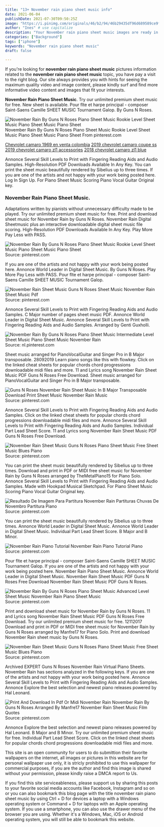 ```yaml
---
title: "13+ November rain piano sheet music info"
date: 2021-06-04
publishDate: 2021-07-30T09:50:25Z
image: "https://i.pinimg.com/originals/46/b2/94/46b29435df96d689589ce9f141b135cc.png"
author: "Ines" # use capitalize
description: "Your November rain piano sheet music images are ready in this website. November rain piano sheet music are a topic that is being searched for and liked by netizens today. You can Download the November rain piano sheet music files here. Download all free photos."
categories: ["Background"]
tags: ["iphone"]
keywords: "November rain piano sheet music"
draft: false

---
```


If you're looking for **november rain piano sheet music** pictures information related to the **november rain piano sheet music** topic, you have pay a visit to the right  blog.  Our site always  provides you with  hints  for seeing  the maximum  quality video and image  content, please kindly surf and find more informative video content and images  that fit your interests.

**November Rain Piano Sheet Music**. Try our unlimited premium sheet music for free. New sheet is available. Pour flte et harpe principal - composer Saint-Saens Camille SHEET MUSIC Tournament Galop. By Guns N Roses.

![November Rain By Guns N Roses Piano Sheet Music Rookie Level Sheet Music Piano Sheet Music Piano Sheet](https://i.pinimg.com/736x/f7/ed/49/f7ed49f2eb6b609cf3f95b46ec69db94.jpg "November Rain By Guns N Roses Piano Sheet Music Rookie Level Sheet Music Piano Sheet Music Piano Sheet")
November Rain By Guns N Roses Piano Sheet Music Rookie Level Sheet Music Piano Sheet Music Piano Sheet From pinterest.com

[Chevrolet camaro 1969 en venta colombia](/chevrolet-camaro-1969-en-venta-colombia/)
[2019 chevrolet camaro coupe ss](/2019-chevrolet-camaro-coupe-ss/)
[2019 chevrolet camaro zl1 accessories](/2019-chevrolet-camaro-zl1-accessories/)
[2018 chevrolet camaro zl1 blue](/2018-chevrolet-camaro-zl1-blue/)

Annonce Several Skill Levels to Print with Fingering Reading Aids and Audio Samples. High-Resolution PDF Downloads Available In Any Key. You can print the sheet music beautifully rendered by Sibelius up to three times. If you are one of the artists and not happy with your work being posted here. Log In Sign Up. For Piano Sheet Music Scoring Piano Vocal Guitar Original key.

### November Rain Piano Sheet Music.

Adaptations written by pianists without unnecessary difficulty made to be played. Try our unlimited premium sheet music for free. Print and download sheet music for November Rain by Guns N Roses. November Rain Digital Sheetmusic plus an interactive downloadable digital sheet music file scoring. High-Resolution PDF Downloads Available In Any Key. Play More Pay Less with PASS.


![November Rain By Guns N Roses Piano Sheet Music Rookie Level Sheet Music Piano Sheet Music Piano Sheet](https://i.pinimg.com/736x/f7/ed/49/f7ed49f2eb6b609cf3f95b46ec69db94.jpg "November Rain By Guns N Roses Piano Sheet Music Rookie Level Sheet Music Piano Sheet Music Piano Sheet")
Source: pinterest.com

If you are one of the artists and not happy with your work being posted here. Annonce World Leader in Digital Sheet Music. By Guns N Roses. Play More Pay Less with PASS. Pour flte et harpe principal - composer Saint-Saens Camille SHEET MUSIC Tournament Galop.

![November Rain Sheet Music Guns N Roses Sheet Music November Rain Sheet Music Pdf](https://i.pinimg.com/originals/cd/31/e3/cd31e37ef71f0945cd6a964fc1db28a5.png "November Rain Sheet Music Guns N Roses Sheet Music November Rain Sheet Music Pdf")
Source: pinterest.com

Annonce Several Skill Levels to Print with Fingering Reading Aids and Audio Samples. C Major number of pages sheet music PDF. Annonce World Leader in Digital Sheet Music. Annonce Several Skill Levels to Print with Fingering Reading Aids and Audio Samples. Arranged by Genti Guxholli.

![November Rain By Guns N Roses Piano Sheet Music Intermediate Level Sheet Music Piano Sheet Music November Rain](https://i.pinimg.com/736x/89/a4/c7/89a4c715b356a5d1a07f1300446eb572.jpg "November Rain By Guns N Roses Piano Sheet Music Intermediate Level Sheet Music Piano Sheet Music November Rain")
Source: nl.pinterest.com

Sheet music arranged for PianoVocalGuitar and Singer Pro in B Major transposable. 28092019 Learn piano songs like this with flowkey. Click on the linked cheat sheets for popular chords chord progressions downloadable midi files and more. 11 and Lyrics song November Rain Sheet Music PDF Guns N Roses Free Download. Sheet music arranged for PianoVocalGuitar and Singer Pro in B Major transposable.

![Guns N Roses November Rain Sheet Music In B Major Transposable Download Print Sheet Music November Rain Music](https://i.pinimg.com/originals/eb/ba/38/ebba3871a7fc0e909b39bf324a3d4131.gif "Guns N Roses November Rain Sheet Music In B Major Transposable Download Print Sheet Music November Rain Music")
Source: pinterest.com

Annonce Several Skill Levels to Print with Fingering Reading Aids and Audio Samples. Click on the linked cheat sheets for popular chords chord progressions downloadable midi files and more. Annonce Several Skill Levels to Print with Fingering Reading Aids and Audio Samples. Individual Part Lead Sheet Score. 11 and Lyrics song November Rain Sheet Music PDF Guns N Roses Free Download.

![November Rain Sheet Music Guns N Roses Piano Sheet Music Free Sheet Music Blues Piano](https://i.pinimg.com/originals/84/13/e4/8413e4e7cf6815e4cca185461a271dbb.jpg "November Rain Sheet Music Guns N Roses Piano Sheet Music Free Sheet Music Blues Piano")
Source: pinterest.com

You can print the sheet music beautifully rendered by Sibelius up to three times. Download and print in PDF or MIDI free sheet music for November Rain by Guns N Roses arranged by TheMetalPiano15 for Piano Solo. Annonce Several Skill Levels to Print with Fingering Reading Aids and Audio Samples. Made with Hookpad Musical Sketchpad. For Piano Sheet Music Scoring Piano Vocal Guitar Original key.

![Resultado De Imagem Para Partitura November Rain Partituras Chuvas De Novembro Partitura Piano](https://i.pinimg.com/736x/a5/64/c2/a564c2fbea704d71e4cfe7a3fa1769fc.jpg "Resultado De Imagem Para Partitura November Rain Partituras Chuvas De Novembro Partitura Piano")
Source: pinterest.com

You can print the sheet music beautifully rendered by Sibelius up to three times. Annonce World Leader in Digital Sheet Music. Annonce World Leader in Digital Sheet Music. Individual Part Lead Sheet Score. B Major and B Minor.

![November Rain Piano Tutorial November Rain Piano Tutorial Piano](https://i.pinimg.com/originals/29/d9/fa/29d9fa18de20626ef3ad55a869bd21f8.png "November Rain Piano Tutorial November Rain Piano Tutorial Piano")
Source: pinterest.com

Pour flte et harpe principal - composer Saint-Saens Camille SHEET MUSIC Tournament Galop. If you are one of the artists and not happy with your work being posted here. November Rain Piano Sheet Music. Annonce World Leader in Digital Sheet Music. November Rain Sheet Music PDF Guns N Roses Free Download November Rain Sheet Music PDF Guns N Roses.

![November Rain By Guns N Roses Piano Sheet Music Advanced Level Sheet Music November Rain Piano Sheet Music](https://i.pinimg.com/736x/05/a8/b6/05a8b6f81c6ce7fd1ab201d34515c1e6.jpg "November Rain By Guns N Roses Piano Sheet Music Advanced Level Sheet Music November Rain Piano Sheet Music")
Source: pinterest.com

Print and download sheet music for November Rain by Guns N Roses. 11 and Lyrics song November Rain Sheet Music PDF Guns N Roses Free Download. Try our unlimited premium sheet music for free. 12112017 Download and print in PDF or MIDI free sheet music for November Rain by Guns N Roses arranged by Manfre17 for Piano Solo. Print and download November Rain sheet music by Guns N Roses.

![November Rain Sheet Music Guns N Roses Piano Sheet Music Free Sheet Music Blues Piano](https://i.pinimg.com/originals/35/b7/fe/35b7fec9c968d0745e56a327a598f2fe.jpg "November Rain Sheet Music Guns N Roses Piano Sheet Music Free Sheet Music Blues Piano")
Source: pinterest.com

Archived EXPERT Guns N Roses November Rain Virtual Piano Sheets. November Rain has sections analyzed in the following keys. If you are one of the artists and not happy with your work being posted here. Annonce Several Skill Levels to Print with Fingering Reading Aids and Audio Samples. Annonce Explore the best selection and newest piano releases powered by Hal Leonard.

![Print And Download In Pdf Or Midi November Rain November Rain By Guns N Roses Arranged By Manfre17 November Rain Sheet Music Film Quotes](https://i.pinimg.com/originals/46/b2/94/46b29435df96d689589ce9f141b135cc.png "Print And Download In Pdf Or Midi November Rain November Rain By Guns N Roses Arranged By Manfre17 November Rain Sheet Music Film Quotes")
Source: pinterest.com

Annonce Explore the best selection and newest piano releases powered by Hal Leonard. B Major and B Minor. Try our unlimited premium sheet music for free. Individual Part Lead Sheet Score. Click on the linked cheat sheets for popular chords chord progressions downloadable midi files and more.

This site is an open community for users to do submittion their favorite wallpapers on the internet, all images or pictures in this website are for personal wallpaper use only, it is stricly prohibited to use this wallpaper for commercial purposes, if you are the author and find this image is shared without your permission, please kindly raise a DMCA report to Us.

If you find this site serviceableness, please support us by sharing this posts to your favorite social media accounts like Facebook, Instagram and so on or you can also bookmark this blog page with the title november rain piano sheet music by using Ctrl + D for devices a laptop with a Windows operating system or Command + D for laptops with an Apple operating system. If you use a smartphone, you can also use the drawer menu of the browser you are using. Whether it's a Windows, Mac, iOS or Android operating system, you will still be able to bookmark this website.
